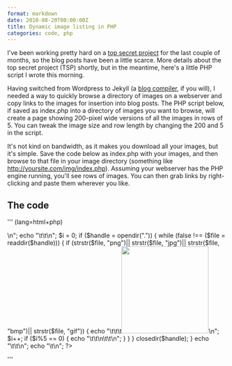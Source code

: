 ```yaml
---
format: markdown
date: 2010-08-20T00:00:00Z
title: Dynamic image listing in PHP
categories: code, php
---
```


I've been working pretty hard on a [top secret project][1] for the last couple of months, so the blog posts have been a little scarce. More details about the top secret project (TSP) shortly, but in the meantime, here's a little PHP script I wrote this morning.

Having switched from Wordpress to Jekyll (a [blog compiler][2], if you will), I needed a way to quickly browse a directory of images on a webserver and copy links to the images for insertion into blog posts. The PHP script below, if saved as index.php into a directory of images you want to browse, will create a page showing 200-pixel wide versions of all the images in rows of 5. You can tweak the image size and row length by changing the 200 and 5 in the script.

It's not kind on bandwidth, as it makes you download all your images, but it's simple. Save the code below as index.php with your images, and then browse to that file in your image directory (something like http://yoursite.com/img/index.php). Assuming your webserver has the PHP engine running, you'll see rows of images. You can then grab links by right-clicking and paste them wherever you like.

## The code ##

'''
(lang=html+php)
<!DOCTYPE html>
<html>
    <head>
        <title>Images</title>
    </head>
    <body>
        <?php
        echo "<table>\n";
        echo "\t\t<tr>\n";
        $i = 0;
        if ($handle = opendir(".")) {
            while (false !== ($file = readdir($handle))) {
                if (strstr($file, "png")||
                    strstr($file, "jpg")||
                    strstr($file, "bmp")||
                    strstr($file, "gif")) {
                    echo "\t\t\t<td><a href='".$file.
"'><img src='".$file."' width='200px' /></a></td>\n";
                    $i++;
                    if ($i%5 == 0) {
                        echo "\t\t</tr>\n\t\t<tr>\n";
                    }
                }
            }
            closedir($handle);
        }
        echo "\t\t</tr>\n";
        echo "\t</table>\n";
        ?>
    </body>
</html>

'''

[1]: http://pingswept.org/2010/04/12/designing-embedded-systems-with-web-frameworks/
[2]: http://pingswept.org/2010/01/01/blogging-like-a-so-called-hacker/
